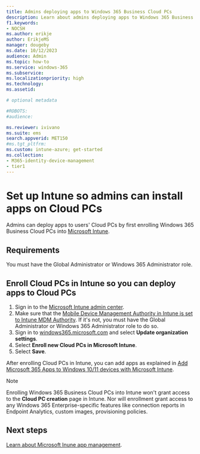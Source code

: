 ```yaml
---
title: Admins deploying apps to Windows 365 Business Cloud PCs
description: Learn about admins deploying apps to Windows 365 Business Cloud PCs.
f1.keywords:
- NOCSH
ms.author: erikje
author: ErikjeMS
manager: dougeby
ms.date: 10/12/2023
audience: Admin
ms.topic: how-to
ms.service: windows-365
ms.subservice:
ms.localizationpriority: high
ms.technology:
ms.assetid: 

# optional metadata

#ROBOTS:
#audience:

ms.reviewer: ivivano
ms.suite: ems
search.appverid: MET150
#ms.tgt_pltfrm:
ms.custom: intune-azure; get-started
ms.collection:
- M365-identity-device-management
- tier1
---
```


# Set up Intune so admins can install apps on Cloud PCs

Admins can deploy apps to users' Cloud PCs by first enrolling Windows 365 Business Cloud PCs into [Microsoft Intune](/mem/intune/fundamentals/what-is-intune#key-features-and-benefits).

## Requirements

You must have the Global Administrator or Windows 365 Administrator role.

## Enroll Cloud PCs in Intune so you can deploy apps to Cloud PCs

1. Sign in to the [Microsoft Intune admin center](https://go.microsoft.com/fwlink/?linkid=2109431).
2. Make sure that the [Mobile Device Management Authority in Intune is set to Intune MDM Authority](/mem/intune/fundamentals/mdm-authority-set). If it's not, you must have the
Global Administrator or Windows 365 Administrator role to do so.
3. Sign in to [windows365.microsoft.com](https://windows365.microsfot.com) and select **Update organization settings**.
4. Select **Enroll new Cloud PCs in Microsoft Intune**.
5. Select **Save**.

After enrolling Cloud PCs in Intune, you can add apps as explained in [Add Microsoft 365 Apps to Windows 10/11 devices with Microsoft Intune](/mem/intune/apps/apps-add-office365).

> [!NOTE]
>
> Enrolling Windows 365 Business Cloud PCs into Intune won't grant access to the **Cloud PC creation** page in Intune. Nor will enrollment grant access to any Windows 365 Enterprise-specific features like connection reports in Endpoint Analytics, custom images, provisioning policies.

## Next steps

[Learn about Microsoft Inune app management](/mem/intune/apps/app-management).
